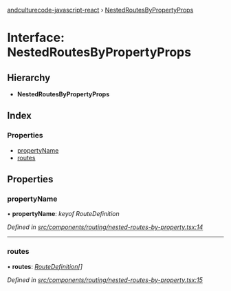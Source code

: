 [andculturecode-javascript-react](../README.md) › [NestedRoutesByPropertyProps](nestedroutesbypropertyprops.md)

# Interface: NestedRoutesByPropertyProps

## Hierarchy

-   **NestedRoutesByPropertyProps**

## Index

### Properties

-   [propertyName](nestedroutesbypropertyprops.md#propertyname)
-   [routes](nestedroutesbypropertyprops.md#routes)

## Properties

### propertyName

• **propertyName**: _keyof RouteDefinition_

_Defined in [src/components/routing/nested-routes-by-property.tsx:14](https://github.com/AndcultureCode/AndcultureCode.JavaScript.React/blob/045a6f6/src/components/routing/nested-routes-by-property.tsx#L14)_

---

### routes

• **routes**: _[RouteDefinition](routedefinition.md)[]_

_Defined in [src/components/routing/nested-routes-by-property.tsx:15](https://github.com/AndcultureCode/AndcultureCode.JavaScript.React/blob/045a6f6/src/components/routing/nested-routes-by-property.tsx#L15)_

